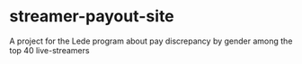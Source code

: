 # streamer-payout-site
 A project for the Lede program about pay discrepancy by gender among the top 40 live-streamers
